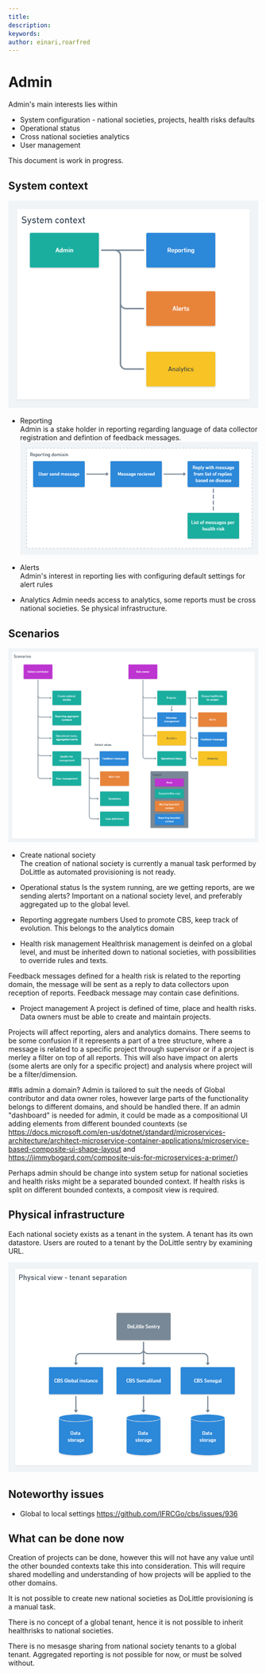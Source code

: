 ```yaml
---
title: 
description: 
keywords: 
author: einari,roarfred
---
```

# Admin
Admin's main interests lies within
* System configuration - national societies, projects, health risks defaults
* Operational status
* Cross national societies analytics
* User management

This document is work in progress. 

## System context
![Image of system context](assets/system-context.png)

* Reporting<br>
Admin is a stake holder in reporting regarding language of data collector registration and defintion of feedback messages. 
![feedback interest](assets/reporting-feedback.png)

* Alerts<br>
Admin's interest in reporting lies with configuring default settings for alert rules

* Analytics
Admin needs access to analytics, some reports must be cross national societies. Se physical infrastructure.


## Scenarios

![areas of interests](assets/scenarios.png)
* Create national society<br/>
The creation of national society is currently a manual task performed by DoLittle as automated provisioning is not ready. 

* Operational status
Is the system running, are we getting reports, are we sending alerts? Important on a national society level, and preferably aggregated up to the global level.

* Reporting aggregate numbers
Used to promote CBS, keep track of evolution. This belongs to the analytics domain

* Health risk management
Healthrisk management is deinfed on a global level, and must be inherited down to national societies, with possibilities to override rules and texts. 

Feedback messages defined for a health risk is related to the reporting domain, the message will be sent as a reply to data collectors upon reception of reports. Feedback message may contain case definitions. 

* Project management 
A project is defined of time, place and health risks. 
Data owners must be able to create and maintain projects. 

Projects will affect reporting, alers and analytics domains. There seems to be some confusion if it represents a part of a tree structure, where a message is related to a specific project through supervisor or if a project is merley a filter on top of all reports. This will also have impact on alerts (some alerts are only for a specific project) and analysis where project will be a filter/dimension. 
    
##Is admin a domain?
Admin is tailored to suit the needs of Global contributor and data owner roles, however large parts of the functionality belongs to different domains, and should be handled there. If an admin "dashboard" is needed for admin, it could be made as a compositional UI adding elements from different bounded countexts (se https://docs.microsoft.com/en-us/dotnet/standard/microservices-architecture/architect-microservice-container-applications/microservice-based-composite-ui-shape-layout and https://jimmybogard.com/composite-uis-for-microservices-a-primer/) 

Perhaps admin should be change into system setup for national societies and health risks might be a separated bounded context. If health risks is split on different bounded contexts, a composit view is required.  

## Physical infrastructure 

Each national society exists as a tenant in the system. A tenant has its own datastore. Users are routed to a tenant by the DoLittle sentry by examining URL.

![physical infrastructure](assets/physical-view.png)

## Noteworthy issues
* Global to local settings https://github.com/IFRCGo/cbs/issues/936

## What can be done now
Creation of projects can be done, however this will not have any value until the other bounded contexts take this into consideration. This will require shared modelling and understanding of how projects will be applied to the other domains. 

It is not possible to create new national societies as DoLittle provisioning is a manual task. 

There is no concept of a global tenant, hence it is not possible to inherit healthrisks to national societies. 

There is no mesasge sharing from national society tenants to a global tenant. Aggregated reporting is not possible for now, or must be solved without. 